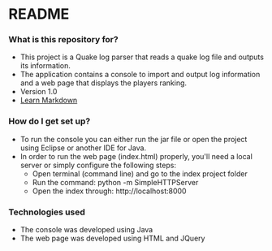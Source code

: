 # README #

### What is this repository for? ###

* This project is a Quake log parser that reads a quake log file and outputs its information.
* The application contains a console to import and output log information and a web page that displays the players ranking.
* Version 1.0
* [Learn Markdown](https://bitbucket.org/tutorials/markdowndemo)

### How do I get set up? ###

* To run the console you can either run the jar file or open the project using Eclipse or another IDE for Java.
* In order to run the web page (index.html) properly, you'll need a local server or simply configure the following steps:
  + Open terminal (command line) and go to the index project folder
  + Run the command: python -m SimpleHTTPServer
  + Open the index through: http://localhost:8000

### Technologies used ###

* The console was developed using Java
* The web page was developed using HTML and JQuery